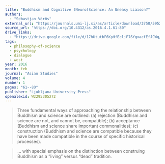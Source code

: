 ```yaml
---
title: "Buddhism and Cognitive (Neuro)Science: An Uneasy Liaison?"
authors:
  - "Sebastjan Vörös"
external_url: "https://journals.uni-lj.si/as/article/download/3750/5952/"
source_url: "https://doi.org/10.4312/as.2016.4.1.61-80"
drive_links:
  - "https://drive.google.com/file/d/17hUtutbF6KpHfEcljF76YgxacfEfJCWq/view?usp=drivesdk"
tags:
  - philosophy-of-science
  - psychology
  - dialogue
  - west
year: 2016
month: feb
journal: "Asian Studies"
volume: 4
number: 1
pages: "61--80"
publisher: "Ljubljana University Press"
openalexid: W2295305272
---
```



> Three fundamental ways of approaching the relationship between Buddhism and science are outlined: (a) rejection (Buddhism and science are not, and cannot be, compatible); (b) acceptance (Buddhism and science share important commonalities); (c) construction (Buddhism and science are compatible because they have been made compatible in the course of specific historical processes).

> ... with special emphasis on the distinction between construing Buddhism as a “living” versus “dead” tradition.

